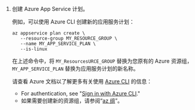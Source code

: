 1. 创建 Azure App Service 计划。

   例如，可以使用 Azure CLI 创建新的应用服务计划：

   ```bash{:copy}
   az appservice plan create \
      --resource-group MY_RESOURCE_GROUP \
      --name MY_APP_SERVICE_PLAN \
      --is-linux
   ```

   在上述命令中，将 `MY_ResourcesURCE_GROUP` 替换为您原有的 Azure 资源组，`MY_APP_SERVICE_PLAN` 替换为应用服务计划的新名称。

   请查看 Azure 文档以了解更多有关使用 [Azure CLI](https://docs.microsoft.com/cli/azure/) 的信息：

   * For authentication, see "[Sign in with Azure CLI](https://docs.microsoft.com/cli/azure/authenticate-azure-cli)."
   * 如果需要创建新的资源组，请参阅“[az 组](https://docs.microsoft.com/cli/azure/group?view=azure-cli-latest#az_group_create)”。